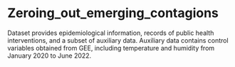 # Zeroing_out_emerging_contagions
Dataset provides epidemiological information, records of public health interventions, and a subset of auxiliary data. Auxiliary data contains control variables obtained from GEE, including temperature and humidity from January 2020 to June 2022.
